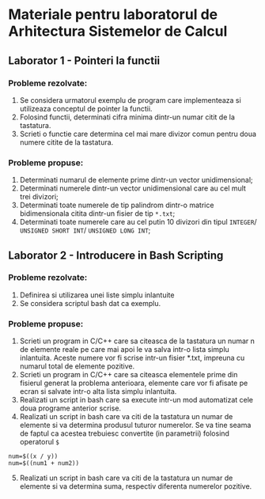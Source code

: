 # Materiale pentru laboratorul de Arhitectura Sistemelor de Calcul

## Laborator 1 - Pointeri la functii

### Probleme rezolvate:

1.	Se considera urmatorul exemplu de program care implementeaza si utilizeaza conceptul de pointer la functii.
2.	Folosind functii, determinati cifra minima dintr-un numar citit de la tastatura.
3.	Scrieti o functie care determina cel mai mare divizor comun pentru doua numere citite de la tastatura.

### Probleme propuse:
1.	Determinati numarul de elemente prime dintr-un vector unidimensional;
2.	Determinati numerele dintr-un vector unidimensional  care au cel mult trei divizori;
3.	Determinati toate numerele de tip palindrom dintr-o matrice bidimensionala citita dintr-un fisier de tip `*.txt`;
4.	Determinati toate numerele care au cel putin 10 divizori din tipul `INTEGER`/ `UNSIGNED SHORT INT`/ `UNSIGNED LONG INT`;

## Laborator 2 - Introducere in Bash Scripting

### Probleme rezolvate:

1. Definirea si utilizarea unei liste simplu inlantuite
2. Se considera scriptul bash dat ca exemplu.

### Probleme propuse:
1. Scrieti un program in C/C++ care sa citeasca de la tastatura un numar n de elemente reale pe care mai apoi le va salva intr-o lista simplu inlantuita. Aceste numere vor fi scrise intr-un fisier *.txt, impreuna cu numarul total de elemente pozitive.
2. Scrieti un program in C/C++ care sa citeasca elementele prime din fisierul generat la problema anterioara, elemente care vor fi afisate pe ecran si salvate intr-o alta lista simplu inlantuita.
3. Realizati un script in bash care sa execute intr-un mod automatizat cele doua programe anterior scrise.
4. Realizati un script in bash care va citi de la tastatura un numar de elemente si va determina produsul tuturor numerelor.
Se va tine seama de faptul ca acestea trebuiesc convertite (in parametrii) folosind operatorul `$`
```
num=$((x / y))
num=$((num1 + num2))
```
5. Realizati un script in bash care va citi de la tastatura un numar de elemente si va determina suma, respectiv diferenta numerelor pozitive.

